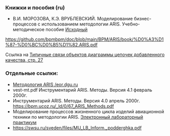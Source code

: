 ### Книжки и пособия (ru)
- В.И. МОРОЗОВА, К.Э. ВРУБЛЕВСКИЙ. Моделирование бизнес-процессов с использованием методологии ARIS. Учебно-методическое пособие
[Исходный](https://portal.tpu.ru/SHARED/h/haperskaya/Materials/IT/%D0%A3%D1%87-%D0%BC%D0%B5%D1%82.ARIS%20(1).pdf)

https://github.com/bpmbpm/doc/blob/main/BPM/ARIS/book/%D0%A3%D1%87-%D0%BC%D0%B5%D1%82.ARIS.pdf

Ссылка на [Типичные связи объектов диаграммы цепочек добавленного качества, стр. 27](https://bpmbpm.github.io/doc/BPM/ARIS/book/%D0%A3%D1%87-%D0%BC%D0%B5%D1%82.ARIS.pdf#page=27) 

### Отдельные ссылки:
- [Методология ARIS /eor.dgu.ru](https://eor.dgu.ru/lectures_f/%D0%BB%D0%B0%D0%B1%D0%BE%D1%80%D0%B0%D1%82%20%D1%80%D0%B0%D0%B1%20%20%D0%9C%D0%BE%D0%B4%D0%B5%D0%BB%D0%B8%D1%80%D0%BE%D0%B2%D0%B0%D0%BD%D0%B8%D0%B5%20%D0%B1%D0%B8%D0%B7%D0%BD%D0%B5%D1%81-%20%D0%BF%D1%80%D0%BE%D1%86%D0%B5%D1%81%D1%81%D0%BE%D0%B2/%D0%9C%D0%B5%D1%82%D0%BE%D0%B4%D0%BE%D0%BB%D0%BE%D0%B3%D0%B8%D1%8F%20ARIS.htm)
- vest-mt.pdf Инструментарий ARIS. Методы. Версия 4.1 февраль 2000г.
- Инструментарий ARIS. Методы. Версия 4.0 апрель 2000г. https://bpm.ucoz.ru/_ld/0/67_ARIS_Methods.pdf
- Моделирование процессов жизненного цикла изделий авиационной техники по методологии ARIS. [Электронный лабораторный практикум](https://www.ulsu.ru/media/documents/%D0%9C%D0%BE%D0%B4%D0%B5%D0%BB%D0%B8%D1%80%D0%BE%D0%B2%D0%B0%D0%BD%D0%B8%D0%B5_%D0%BF%D1%80%D0%BE%D1%86%D0%B5%D1%81%D1%81%D0%BE%D0%B2_%D0%B6%D0%B8%D0%B7%D0%BD%D0%B5%D0%BD%D0%BD%D0%BE%D0%B3%D0%BE_%D1%86%D0%B8%D0%BA%D0%BB%D0%B0_%D0%B8%D0%B7%D0%B4%D0%B5%D0%BB%D0%B8%D0%B9_%D0%B0%D0%B2%D0%B8%D0%B0%D1%86%D0%B8%D0%BE%D0%BD%D0%BD%D0%BE%D0%B9_%D1%82%D0%B5%D1%85%D0%BD%D0%B8%D0%BA%D0%B8_ARIS.pdf)
- https://swsu.ru/sveden/files/MU_LB_Inform._podderghka.pdf
